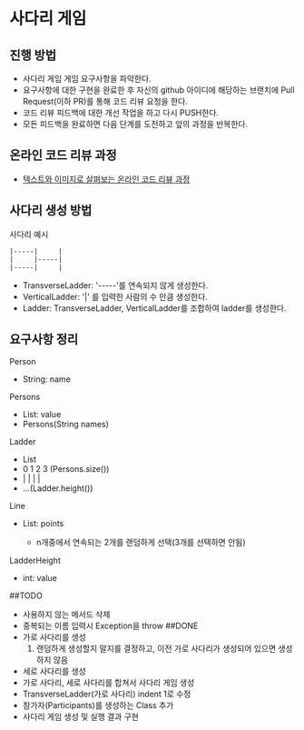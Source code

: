 # 사다리 게임
## 진행 방법
* 사다리 게임 게임 요구사항을 파악한다.
* 요구사항에 대한 구현을 완료한 후 자신의 github 아이디에 해당하는 브랜치에 Pull Request(이하 PR)를 통해 코드 리뷰 요청을 한다.
* 코드 리뷰 피드백에 대한 개선 작업을 하고 다시 PUSH한다.
* 모든 피드백을 완료하면 다음 단계를 도전하고 앞의 과정을 반복한다.

## 온라인 코드 리뷰 과정
* [텍스트와 이미지로 살펴보는 온라인 코드 리뷰 과정](https://github.com/nextstep-step/nextstep-docs/tree/master/codereview)

## 사다리 생성 방법
사다리 예시
```
|-----|     |
|     |-----|
|-----|     |
```
- TransverseLadder: '-----'를 연속되지 않게 생성한다.
- VerticalLadder: '|' 를 입력한 사람의 수 만큼 생성한다.
- Ladder: TransverseLadder, VerticalLadder를 조합하여 ladder를 생성한다.

## 요구사항 정리

Person
- String: name

Persons
- List<Person>: value
- Persons(String names)

Ladder
- List<Line>
- 0 1 2 3 (Persons.size())
- | | | |
- ...(Ladder.height())

Line
- List<Boolean>: points
    - n개중에서 연속되는 2개를 랜덤하게 선택(3개를 선택하면 안됨)

LadderHeight
- int: value

##TODO

- 사용하지 않는 메서드 삭제
- 중복되는 이름 입력시 Exception을 throw
##DONE
- 가로 사다리를 생성
    1. 랜덤하게 생성할지 말지를 결정하고, 이전 가로 사다리가 생성되어 있으면 생성하지 않음
- 세로 사다리를 생성
- 가로 사다리, 세로 사다리를 합쳐서 사다리 게임 생성
- TransverseLadder(가로 사다리) indent 1로 수정
- 참가자(Participants)를 생성하는 Class 추가
- 사다리 게임 생성 및 실행 결과 구현
